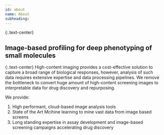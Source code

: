 ```yaml
---
id: about
name: About
subheading: 
---
```

{:.text-center}
<h2>Image-based profiling for deep phenotyping of small molecules</h2>  
{:.text-center}
High-content imaging provides a cost-effective solution to capture a broad range of biological responses, however, analysis of such data requires extensive expertise and data processing pipelines. We remove the bottleneck to convert huge amount of high-content screening images to interpretable data for drug discovery and repurposing.

We provide:
1.  High performant, cloud-based image analysis tools
2.  State of the Art Mcihine learning to mine vast data from image based screens
3.  Long standing expertise in assay development and image-based screening campaigns accelerating drug discovery
